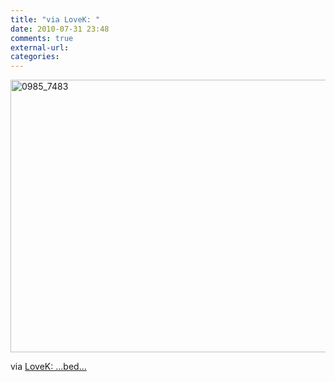 ```yaml
---
title: "via LoveK: "
date: 2010-07-31 23:48
comments: true
external-url:
categories:
---
```

[<img src="http://9.asset.soup.io/asset/0969/0985_7483.jpeg" width="650" height="436" alt="0985_7483" />][1]

via [LoveK: ...bed...][2]

  [1]: http://3.bp.blogspot.com/_py-CTj3C1YM/TFI8S27bLdI/AAAAAAAAEJ4/0Dd-wtYS0Rw/s1600/bed+tree.jpg
  [2]: http://lovekittykatstyle.blogspot.com/2010/07/bed_29.html
